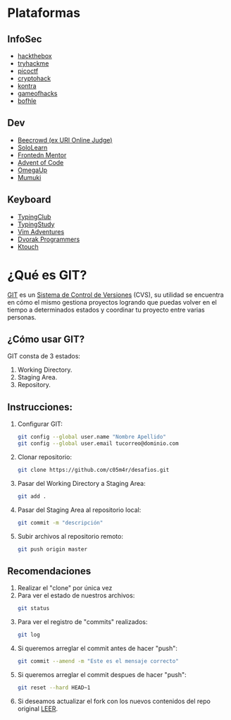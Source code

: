 # Plataformas

## InfoSec
* [hackthebox](https://www.hackthebox.com/)
* [tryhackme](https://tryhackme.com)
* [picoctf](https://picoctf.org/)
* [cryptohack](https://cryptohack.org/)
* [kontra](https://application.security/free/owasp-top-10)
* [gameofhacks](www.gameofhacks.com)
* [bofhle](https://sysarmy.com/bofhle/)

## Dev
* [Beecrowd (ex URI Online Judge)](https://www.beecrowd.com.br/judge/es/profile/427859)
* [SoloLearn](https://www.sololearn.com/profile/8636629)
* [Frontedn Mentor](https://www.frontendmentor.io/)
* [Advent of Code](https://adventofcode.com/2020/about)
* [OmegaUp](https://omegaup.com/)
* [Mumuki](https://mumuki.io/)

## Keyboard
* [TypingClub](https://www.typingclub.com/)
* [TypingStudy](https://www.typingstudy.com/es-latin_american-2/)
* [Vim Adventures](https://vim-adventures.com/)
* [Dvorak Programmers](https://www.npmjs.com/package/dvorak-programmers-tutorial)
* [Ktouch](https://apps.kde.org/ktouch/)

# ¿Qué es GIT?
[GIT](https://git-scm.com/) es un [Sistema de Control de Versiones](https://es.wikipedia.org/wiki/Control_de_versiones) (CVS), su utilidad se encuentra en cómo el mismo gestiona proyectos logrando que puedas volver en el tiempo a determinados estados y coordinar tu proyecto entre varias personas.

## ¿Cómo usar GIT?
GIT consta de 3 estados:
1. Working Directory.
2. Staging Area.
3. Repository.

## Instrucciones:
1. Configurar GIT:
    ``` bash
    git config --global user.name "Nombre Apellido"
    git config --global user.email tucorreo@dominio.com
    ```
2. Clonar repositorio:
    ``` bash
    git clone https://github.com/c05m4r/desafios.git
    ```
3. Pasar del Working Directory a Staging Area:
    ``` bash
    git add .
    ```
4. Pasar del Staging Area al repositorio local:
    ``` bash
    git commit -m "descripción"
    ```
5. Subir archivos al repositorio remoto:
    ``` bash
    git push origin master
    ```

## Recomendaciones
1. Realizar el "clone" por única vez
2. Para ver el estado de nuestros archivos:
    ``` bash
    git status
    ```
3. Para ver el registro de "commits" realizados:
    ``` bash
    git log
    ```
4. Si queremos arreglar el commit antes de hacer "push":
    ``` bash
    git commit --amend -m "Este es el mensaje correcto"
    ```
4. Si queremos arreglar el commit despues de hacer "push":
    ``` bash
    git reset --hard HEAD~1
    ```
5. Si deseamos actualizar el fork con los nuevos contenidos del repo original [LEER](https://medium.com/@sahoosunilkumar/how-to-update-a-fork-in-git-95a7daadc14e).
